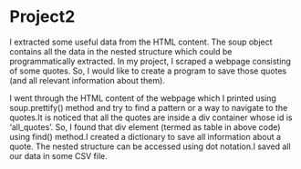 # Project2

I  extracted some useful data from the HTML content. The soup object contains all the data in the nested structure which could be programmatically extracted. In my project, I scraped a webpage consisting of some quotes. So, I would like to create a program to save those quotes (and all relevant information about them).

I went through the HTML content of the webpage which I printed using soup.prettify() method and try to find a pattern or a way to navigate to the quotes.It is noticed that all the quotes are inside a div container whose id is ‘all_quotes’. So, I found that div element (termed as table in above code) using find() method.I created a dictionary to save all information about a quote. The nested structure can be accessed using dot notation.I saved all our data in some CSV file.
